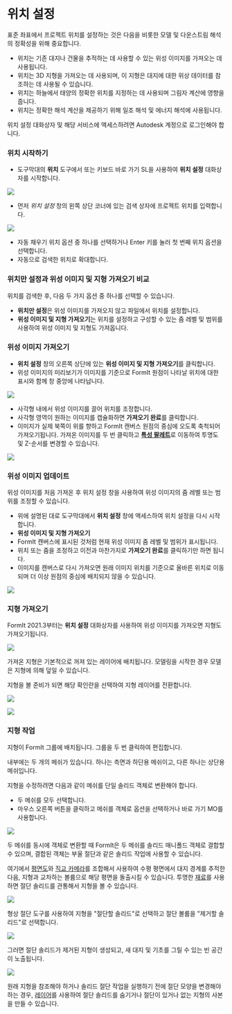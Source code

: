 # 위치 설정

표준 좌표에서 프로젝트 위치를 설정하는 것은 다음을 비롯한 모델 및 다운스트림 해석의 정확성을 위해 중요합니다.

* 위치는 기존 대지나 건물을 추적하는 데 사용할 수 있는 위성 이미지를 가져오는 데 사용됩니다.
* 위치는 3D 지형을 가져오는 데 사용되며, 이 지형은 대지에 대한 위상 데이터를 참조하는 데 사용될 수 있습니다.
* 위치는 하늘에서 태양의 정확한 위치를 지정하는 데 사용되며 그림자 계산에 영향을 줍니다.
* 위치는 정확한 해석 계산을 제공하기 위해 일조 해석 및 에너지 해석에 사용됩니다.

위치 설정 대화상자 및 해당 서비스에 액세스하려면 Autodesk 계정으로 로그인해야 합니다.

### 위치 시작하기

* 도구막대의 **위치** 도구에서 또는 키보드 바로 가기 SL을 사용하여 **위치 설정** 대화상자를 시작합니다.

![](../.gitbook/assets/location-toolbar.png)

* 먼저 _위치 설정_ 창의 왼쪽 상단 코너에 있는 검색 상자에 프로젝트 위치를 입력합니다.

![](../.gitbook/assets/location-step-1%20%281%29.png)

* 자동 채우기 위치 옵션 중 하나를 선택하거나 Enter 키를 눌러 첫 번째 위치 옵션을 선택합니다.
* 자동으로 검색한 위치로 확대합니다.

### 위치만 설정과 위성 이미지 및 지형 가져오기 비교

위치를 검색한 후, 다음 두 가지 옵션 중 하나를 선택할 수 있습니다.

* **위치만 설정**은 위성 이미지를 가져오지 않고 파일에서 위치를 설정합니다.
* **위성 이미지 및 지형 가져오기**는 위치를 설정하고 구성할 수 있는 줌 레벨 및 범위를 사용하여 위성 이미지 및 지형도 가져옵니다.

### 위성 이미지 가져오기

* **위치 설정** 창의 오른쪽 상단에 있는 **위성 이미지 및 지형 가져오기**를 클릭합니다.
* 위성 이미지의 미리보기가 이미지를 기준으로 FormIt 원점이 나타날 위치에 대한 표시와 함께 창 중앙에 나타납니다.

![](../.gitbook/assets/location-step-2.png)

* 사각형 내에서 위성 이미지를 끌어 위치를 조정합니다.
* 사각형 영역이 원하는 이미지를 캡슐화하면 **가져오기 완료**를 클릭합니다.
* 이미지가 실제 북쪽이 위를 향하고 FormIt 캔버스 원점의 중심에 오도록 축척되어 가져오기됩니다. 가져온 이미지를 두 번 클릭하고 [**특성 팔레트**](../formit-introduction/tool-bars.md)로 이동하여 투명도 및 Z-순서를 변경할 수 있습니다.

![](../.gitbook/assets/location-step-3.png)

### 위성 이미지 업데이트

위성 이미지를 처음 가져온 후 위치 설정 창을 사용하여 위성 이미지의 줌 레벨 또는 범위를 조정할 수 있습니다.

* 위에 설명된 대로 도구막대에서 **위치 설정** 창에 액세스하여 위치 설정을 다시 시작합니다.
* **위성 이미지 및 지형 가져오기**
* FormIt 캔버스에 표시된 것처럼 현재 위성 이미지 줌 레벨 및 범위가 표시됩니다.
* 위치 또는 줌을 조정하고 이전과 마찬가지로 **가져오기 완료**를 클릭하기만 하면 됩니다.
* 이미지를 캔버스로 다시 가져오면 원래 이미지 위치를 기준으로 올바른 위치로 이동되며 더 이상 원점의 중심에 배치되지 않을 수 있습니다.

![](../.gitbook/assets/location-step-4.png)

### 지형 가져오기

FormIt 2021.3부터는 **위치 설정** 대화상자를 사용하여 위성 이미지를 가져오면 지형도 가져오기됩니다.

![](../.gitbook/assets/terrain-button_original.png)

가져온 지형은 기본적으로 꺼져 있는 레이어에 배치됩니다. 모델링을 시작한 경우 모델은 지형에 의해 덮일 수 있습니다.

지형을 볼 준비가 되면 해당 확인란을 선택하여 지형 레이어를 전환합니다.

![](../.gitbook/assets/terrain-layer%20%281%29.png)

![](../.gitbook/assets/terrain_solid.png)

### 지형 작업

지형이 FormIt 그룹에 배치됩니다. 그룹을 두 번 클릭하여 편집합니다.

내부에는 두 개의 메쉬가 있습니다. 하나는 측면과 하단용 메쉬이고, 다른 하나는 상단용 메쉬입니다.

지형을 수정하려면 다음과 같이 메쉬를 단일 솔리드 객체로 변환해야 합니다.

* 두 메쉬를 모두 선택합니다.
* 마우스 오른쪽 버튼을 클릭하고 메쉬를 객체로 옵션을 선택하거나 바로 가기 MO를 사용합니다.

![](../.gitbook/assets/terrain-mesh-context.png)

두 메쉬를 동시에 객체로 변환할 때 FormIt은 두 메쉬를 솔리드 매니폴드 객체로 결합할 수 있으며, 결합된 객체는 부울 절단과 같은 솔리드 작업에 사용할 수 있습니다.

여기에서 [평면도](orthographic-views.md)와 [직교 카메라](orthographic-camera.md)를 조합해서 사용하여 수평 평면에서 대지 경계를 추적한 다음, 지형과 교차하는 볼륨으로 해당 평면을 돌출시킬 수 있습니다. 투명한 [재료](materials.md)를 사용하면 절단 솔리드를 관통해서 지형을 볼 수 있습니다.

![](../.gitbook/assets/terrain-cutter-before.png)

형상 절단 도구를 사용하여 지형을 "절단할 솔리드"로 선택하고 절단 볼륨을 "제거할 솔리드"로 선택합니다.

![](../.gitbook/assets/terrain-cut-menu.png)

그러면 절단 솔리드가 제거된 지형이 생성되고, 새 대지 및 기초를 그릴 수 있는 빈 공간이 노출됩니다.

![](../.gitbook/assets/terrain-cutter-after.png)

원래 지형을 참조해야 하거나 솔리드 절단 작업을 실행하기 전에 절단 모양을 변경해야 하는 경우, [레이어](layers.md)를 사용하여 절단 솔리드를 숨기거나 절단이 있거나 없는 지형의 사본을 만들 수 있습니다.

